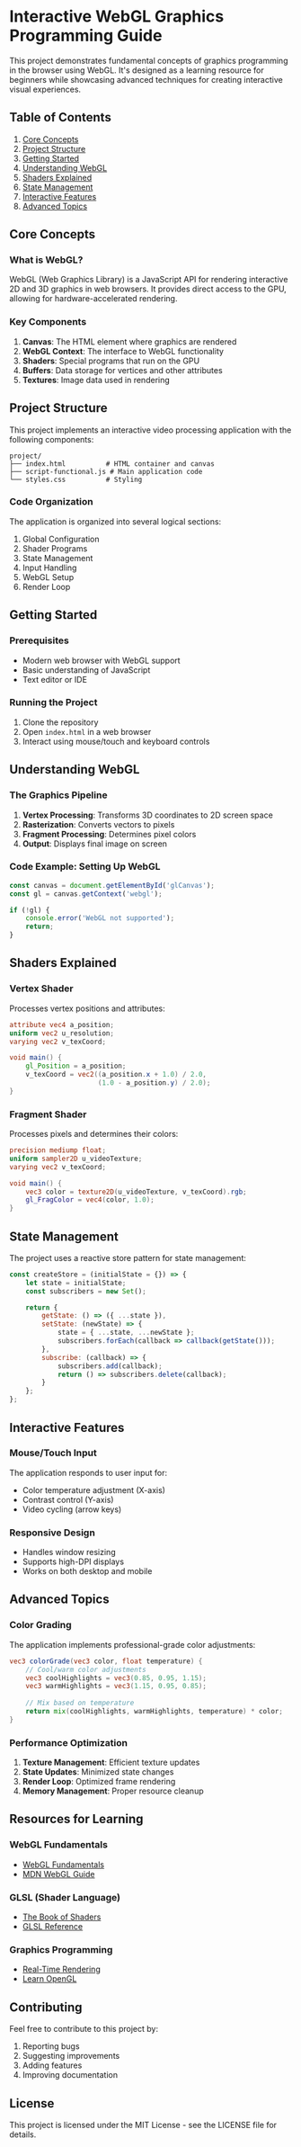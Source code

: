 # Interactive WebGL Graphics Programming Guide

This project demonstrates fundamental concepts of graphics programming in the browser using WebGL. It's designed as a learning resource for beginners while showcasing advanced techniques for creating interactive visual experiences.

## Table of Contents
1. [Core Concepts](#core-concepts)
2. [Project Structure](#project-structure)
3. [Getting Started](#getting-started)
4. [Understanding WebGL](#understanding-webgl)
5. [Shaders Explained](#shaders-explained)
6. [State Management](#state-management)
7. [Interactive Features](#interactive-features)
8. [Advanced Topics](#advanced-topics)

## Core Concepts

### What is WebGL?
WebGL (Web Graphics Library) is a JavaScript API for rendering interactive 2D and 3D graphics in web browsers. It provides direct access to the GPU, allowing for hardware-accelerated rendering.

### Key Components
1. **Canvas**: The HTML element where graphics are rendered
2. **WebGL Context**: The interface to WebGL functionality
3. **Shaders**: Special programs that run on the GPU
4. **Buffers**: Data storage for vertices and other attributes
5. **Textures**: Image data used in rendering

## Project Structure

This project implements an interactive video processing application with the following components:

```
project/
├── index.html          # HTML container and canvas
├── script-functional.js # Main application code
└── styles.css          # Styling
```

### Code Organization
The application is organized into several logical sections:
1. Global Configuration
2. Shader Programs
3. State Management
4. Input Handling
5. WebGL Setup
6. Render Loop

## Getting Started

### Prerequisites
- Modern web browser with WebGL support
- Basic understanding of JavaScript
- Text editor or IDE

### Running the Project
1. Clone the repository
2. Open `index.html` in a web browser
3. Interact using mouse/touch and keyboard controls

## Understanding WebGL

### The Graphics Pipeline
1. **Vertex Processing**: Transforms 3D coordinates to 2D screen space
2. **Rasterization**: Converts vectors to pixels
3. **Fragment Processing**: Determines pixel colors
4. **Output**: Displays final image on screen

### Code Example: Setting Up WebGL
```javascript
const canvas = document.getElementById('glCanvas');
const gl = canvas.getContext('webgl');

if (!gl) {
    console.error('WebGL not supported');
    return;
}
```

## Shaders Explained

### Vertex Shader
Processes vertex positions and attributes:
```glsl
attribute vec4 a_position;
uniform vec2 u_resolution;
varying vec2 v_texCoord;

void main() {
    gl_Position = a_position;
    v_texCoord = vec2((a_position.x + 1.0) / 2.0, 
                      (1.0 - a_position.y) / 2.0);
}
```

### Fragment Shader
Processes pixels and determines their colors:
```glsl
precision mediump float;
uniform sampler2D u_videoTexture;
varying vec2 v_texCoord;

void main() {
    vec3 color = texture2D(u_videoTexture, v_texCoord).rgb;
    gl_FragColor = vec4(color, 1.0);
}
```

## State Management

The project uses a reactive store pattern for state management:

```javascript
const createStore = (initialState = {}) => {
    let state = initialState;
    const subscribers = new Set();

    return {
        getState: () => ({ ...state }),
        setState: (newState) => {
            state = { ...state, ...newState };
            subscribers.forEach(callback => callback(getState()));
        },
        subscribe: (callback) => {
            subscribers.add(callback);
            return () => subscribers.delete(callback);
        }
    };
};
```

## Interactive Features

### Mouse/Touch Input
The application responds to user input for:
- Color temperature adjustment (X-axis)
- Contrast control (Y-axis)
- Video cycling (arrow keys)

### Responsive Design
- Handles window resizing
- Supports high-DPI displays
- Works on both desktop and mobile

## Advanced Topics

### Color Grading
The application implements professional-grade color adjustments:
```glsl
vec3 colorGrade(vec3 color, float temperature) {
    // Cool/warm color adjustments
    vec3 coolHighlights = vec3(0.85, 0.95, 1.15);
    vec3 warmHighlights = vec3(1.15, 0.95, 0.85);
    
    // Mix based on temperature
    return mix(coolHighlights, warmHighlights, temperature) * color;
}
```

### Performance Optimization
1. **Texture Management**: Efficient texture updates
2. **State Updates**: Minimized state changes
3. **Render Loop**: Optimized frame rendering
4. **Memory Management**: Proper resource cleanup

## Resources for Learning

### WebGL Fundamentals
- [WebGL Fundamentals](https://webglfundamentals.org/)
- [MDN WebGL Guide](https://developer.mozilla.org/en-US/docs/Web/API/WebGL_API)

### GLSL (Shader Language)
- [The Book of Shaders](https://thebookofshaders.com/)
- [GLSL Reference](https://www.khronos.org/registry/OpenGL-Refpages/gl4/)

### Graphics Programming
- [Real-Time Rendering](http://www.realtimerendering.com/)
- [Learn OpenGL](https://learnopengl.com/)

## Contributing

Feel free to contribute to this project by:
1. Reporting bugs
2. Suggesting improvements
3. Adding features
4. Improving documentation

## License

This project is licensed under the MIT License - see the LICENSE file for details. 